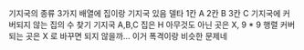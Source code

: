 기지국의 종류 3가지
배열에 집이랑 기지국 있음 
델타 1칸 A
2칸 B
3칸 C
기지국에 커버되지 않는 집의 수 찾기
기지국 A,B,C 집은 H 아무것도 아닌 곳은 X, 9 * 9 행렬
커버되는 곳은 X 로 바꾸면 되지 않을까...
이거 폭격이랑 비슷한 문제네 